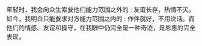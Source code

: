 <div style="margin-top:100px; font-size:16px">
    <p>
    年轻时，我会向众生索要他们能力范围之外的 : 友谊长存，热情不灭。如今，我明白只能要求对方能力范围之内的 : 作伴就好，不用说话。而他们的情感、友谊和操守，在我眼中仍完全是一种奇迹，是恩惠的完全表现。
    </p>
</div>
